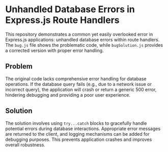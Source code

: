 # Unhandled Database Errors in Express.js Route Handlers

This repository demonstrates a common yet easily overlooked error in Express.js applications: unhandled database errors within route handlers.  The `bug.js` file shows the problematic code, while `bugSolution.js` provides a corrected version with proper error handling.

## Problem

The original code lacks comprehensive error handling for database operations. If the database query fails (e.g., due to a network issue or incorrect query), the application will crash or return a generic 500 error, hindering debugging and providing a poor user experience.

## Solution

The solution involves using `try...catch` blocks to gracefully handle potential errors during database interactions.  Appropriate error messages are returned to the client, and logging mechanisms can be added for debugging purposes.  This prevents application crashes and improves overall robustness.
